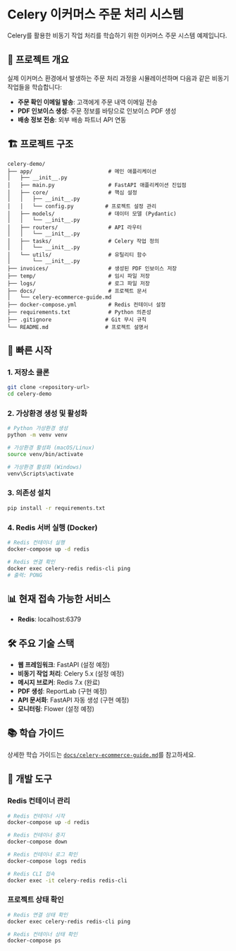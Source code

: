 # Celery 이커머스 주문 처리 시스템

Celery를 활용한 비동기 작업 처리를 학습하기 위한 이커머스 주문 시스템 예제입니다.

## 🎯 프로젝트 개요

실제 이커머스 환경에서 발생하는 주문 처리 과정을 시뮬레이션하며 다음과 같은 비동기 작업들을 학습합니다:

- **주문 확인 이메일 발송**: 고객에게 주문 내역 이메일 전송
- **PDF 인보이스 생성**: 주문 정보를 바탕으로 인보이스 PDF 생성
- **배송 정보 전송**: 외부 배송 파트너 API 연동

## 🏗️ 프로젝트 구조

```
celery-demo/
├── app/                        # 메인 애플리케이션
│   ├── __init__.py
│   ├── main.py                 # FastAPI 애플리케이션 진입점
│   ├── core/                   # 핵심 설정
│   │   ├── __init__.py
│   │   └── config.py          # 프로젝트 설정 관리
│   ├── models/                 # 데이터 모델 (Pydantic)
│   │   └── __init__.py
│   ├── routers/                # API 라우터
│   │   └── __init__.py
│   ├── tasks/                  # Celery 작업 정의
│   │   └── __init__.py
│   └── utils/                  # 유틸리티 함수
│       └── __init__.py
├── invoices/                   # 생성된 PDF 인보이스 저장
├── temp/                       # 임시 파일 저장
├── logs/                       # 로그 파일 저장
├── docs/                       # 프로젝트 문서
│   └── celery-ecommerce-guide.md
├── docker-compose.yml          # Redis 컨테이너 설정
├── requirements.txt            # Python 의존성
├── .gitignore                 # Git 무시 규칙
└── README.md                  # 프로젝트 설명서
```

## 🚀 빠른 시작

### 1. 저장소 클론

```bash
git clone <repository-url>
cd celery-demo
```

### 2. 가상환경 생성 및 활성화

```bash
# Python 가상환경 생성
python -m venv venv

# 가상환경 활성화 (macOS/Linux)
source venv/bin/activate

# 가상환경 활성화 (Windows)
venv\Scripts\activate
```

### 3. 의존성 설치

```bash
pip install -r requirements.txt
```

### 4. Redis 서버 실행 (Docker)

```bash
# Redis 컨테이너 실행
docker-compose up -d redis

# Redis 연결 확인
docker exec celery-redis redis-cli ping
# 출력: PONG
```

## 📊 현재 접속 가능한 서비스

- **Redis**: localhost:6379

## 🛠️ 주요 기술 스택

- **웹 프레임워크**: FastAPI (설정 예정)
- **비동기 작업 처리**: Celery 5.x (설정 예정)
- **메시지 브로커**: Redis 7.x (완료)
- **PDF 생성**: ReportLab (구현 예정)
- **API 문서화**: FastAPI 자동 생성 (구현 예정)
- **모니터링**: Flower (설정 예정)

## 📚 학습 가이드

상세한 학습 가이드는 [`docs/celery-ecommerce-guide.md`](docs/celery-ecommerce-guide.md)를 참고하세요.

## 🔧 개발 도구

### Redis 컨테이너 관리

```bash
# Redis 컨테이너 시작
docker-compose up -d redis

# Redis 컨테이너 중지
docker-compose down

# Redis 컨테이너 로그 확인
docker-compose logs redis

# Redis CLI 접속
docker exec -it celery-redis redis-cli
```

### 프로젝트 상태 확인

```bash
# Redis 연결 상태 확인
docker exec celery-redis redis-cli ping

# Redis 컨테이너 상태 확인
docker-compose ps
```